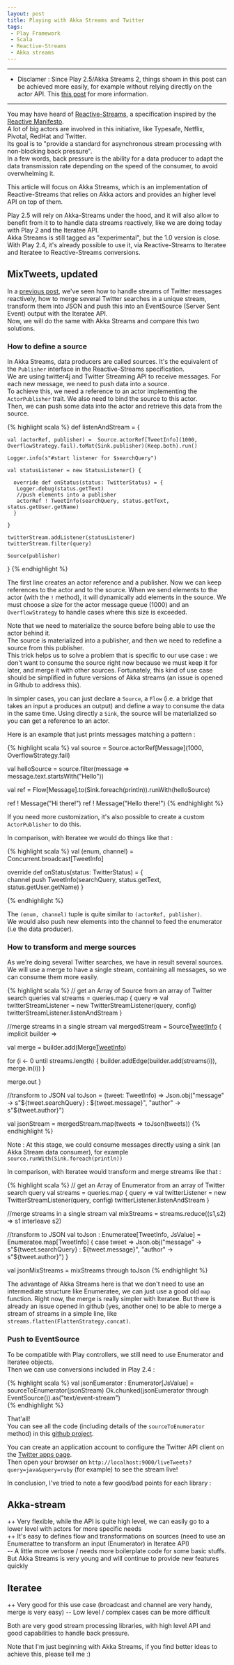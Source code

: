 ```yaml
---
layout: post
title: Playing with Akka Streams and Twitter
tags:
 - Play Framework
 - Scala
 - Reactive-Streams
 - Akka streams
---
```


---

 * Disclamer : Since Play 2.5/Akka Streams 2, things shown in this post can be achieved more easily, for example without relying directly on the actor API. This [this post](
https://loicdescotte.github.io/posts/play25-akka-streams/) for more information.

---

You may have heard of [Reactive-Streams](http://www.reactive-streams.org/), a specification inspired by the [Reactive Manifesto](http://reactivemanifesto.org/).  
A lot of big actors are involved in this initiative, like Typesafe, Netflix, Pivotal, RedHat and Twitter.  
Its goal is to "provide a standard for asynchronous stream processing with non-blocking back pressure".  
In a few words, back pressure is the ability for a data producer to adapt the data transmission rate depending on the speed of the consumer, to avoid overwhelming it.

This article will focus on Akka Streams, which is an implementation of Reactive-Streams that relies on Akka actors and provides an higher level API on top of them.

Play 2.5 will rely on Akka-Streams under the hood, and it will also allow to benefit from it to to handle data streams reactively, like we are doing today with Play 2 and the Iteratee API.  
Akka Streams is still tagged as "experimental", but the 1.0 version is close. With Play 2.4, it's already possible to use it, via Reactive-Streams to Iteratee and Iteratee to Reactive-Streams conversions.

## MixTweets, updated

In a [previous post](http://loicdescotte.github.io/posts/mixtweets/), we've seen how to handle streams of Twitter messages reactively, how to merge several Twitter searches in a unique stream, transform them into JSON and push this into an EventSource (Server Sent Event) output with the Iteratee API.  
Now, we will do the same with Akka Streams and compare this two solutions.  

### How to define a source

In Akka Streams, data producers are called sources. It's the equivalent of the `Publisher` interface in the Reactive-Streams specification.  
We are using twitter4j and Twitter Streaming API to receive messages. For each new message, we need to push data into a source.  
To achieve this, we need a reference to an actor implementing the `ActorPublisher` trait. We also need to bind the source to this actor.  
Then, we can push some data into the actor and retrieve this data from the source.

{% highlight scala %}
def listenAndStream = {

    val (actorRef, publisher) =  Source.actorRef[TweetInfo](1000, OverflowStrategy.fail).toMat(Sink.publisher)(Keep.both).run()

    Logger.info(s"#start listener for $searchQuery")
 
    val statusListener = new StatusListener() {
 
      override def onStatus(status: TwitterStatus) = {   
       Logger.debug(status.getText)
       //push elements into a publisher
       actorRef ! TweetInfo(searchQuery, status.getText, status.getUser.getName)
      }
 
    }
 
    twitterStream.addListener(statusListener)
    twitterStream.filter(query)
    
    Source(publisher)
}
{% endhighlight %}


The first line creates an actor reference and a publisher. Now we can keep references to the actor and to the source. When we send elements to the actor (with the `!` method), it will dynamically add elements in the source.  We must choose a size for the actor message queue (1000) and an `OverflowStrategy` to handle cases where this size is exceeded.  

Note that we need to materialize the source before being able to use the actor behind it.  
The source is materialized into a publisher, and then we need to redefine a source from this publisher.  
This trick helps us to solve a problem that is specific to our use case : we don't want to consume the source right now because we must keep it for later, and merge it with other sources. Fortunately, this kind of use case should be simplified in future versions of Akka streams (an issue is opened in Github to address this).

In simpler cases, you can just declare a `Source`, a `Flow` (i.e. a bridge that takes an input a produces an output) and define a way to consume the data in the same time. Using directly a `Sink`, the source will be materialized so you can get a reference to an actor.  

Here is an example that just prints messages matching a pattern : 

{% highlight scala %}
val source = Source.actorRef[Message](1000, OverflowStrategy.fail)

val helloSource = source.filter(message => message.text.startsWith("Hello"))

val ref = Flow[Message].to(Sink.foreach(println)).runWith(helloSource)

ref ! Message("Hi there!")
ref ! Message("Hello there!")
{% endhighlight %}


If you need more customization, it's also possible to create a custom `ActorPublisher` to do this.  


In comparison, with Iteratee we would do things like that :

{% highlight scala %}
val (enum, channel) = Concurrent.broadcast[TweetInfo]

override def onStatus(status: TwitterStatus) = {  
  channel push TweetInfo(searchQuery, status.getText, status.getUser.getName)
}

{% endhighlight %}

The `(enum, channel)` tuple is quite similar to `(actorRef, publisher)`.  
We would also push new elements into the channel to feed the enumerator (i.e the data producer).

### How to transform and merge sources

As we're doing several Twitter searches, we have in result several sources. We will use a merge to have a single stream, containing all messages, so we can consume them more easily.

{% highlight scala %}
// get an Array of Source from an array of Twitter search queries
val streams = queries.map { query => 
    val twitterStreamListener = new TwitterStreamListener(query, config)
    twitterStreamListener.listenAndStream 
}

//merge streams in a single stream
val mergedStream = Source[TweetInfo]() { implicit builder =>

  val merge = builder.add(Merge[TweetInfo](streams.length))

  for (i <- 0 until streams.length) {
    builder.addEdge(builder.add(streams(i)), merge.in(i))
  }

  merge.out
}

//transform to JSON
val toJson = (tweet: TweetInfo) => Json.obj("message" -> s"${tweet.searchQuery} : ${tweet.message}", "author" -> s"${tweet.author}")

val jsonStream = mergedStream.map(tweets => toJson(tweets))
{% endhighlight %}

Note : At this stage, we could consume messages directly using a sink (an Akka Stream data consumer), for example `source.runWith(Sink.foreach(println))`

In comparison, with Iteratee would transform and merge streams like that :

{% highlight scala %}
// get an Array of Enumerator from an array of Twitter search query
val streams = queries.map { query => 
  val twitterListener = new TwitterStreamListener(query, config)
  twitterListener.listenAndStream
}

//merge streams in a single stream
val mixStreams = streams.reduce((s1,s2) => s1 interleave s2)

//transform to JSON
val toJson : Enumeratee[TweetInfo, JsValue] = Enumeratee.map[TweetInfo] { case tweet =>
  Json.obj("message" -> s"${tweet.searchQuery} : ${tweet.message}", "author" -> s"${tweet.author}")
}

val jsonMixStreams = mixStreams through toJson
{% endhighlight %}

The advantage of Akka Streams here is that we don't need to use an intermediate structure like Enumeratee, we can just use a good old `map` function.
Right now, the merge is really simpler with Iteratee. But there is already an issue opened in github (yes, another one) to be able to merge a stream of streams in a simple line, like `streams.flatten(FlattenStrategy.concat)`.


### Push to EventSource

To be compatible with Play controllers, we still need to use Enumerator and Iteratee objects.  
Then we can use conversions included in Play 2.4 :  

{% highlight scala %}
val jsonEumerator : Enumerator[JsValue] = sourceToEnumerator(jsonStream)
Ok.chunked(jsonEumerator through EventSource()).as("text/event-stream")  
{% endhighlight %}

That'all!  
You can see all the code (including details of the `sourceToEnumerator` method) in this [github project](http://github.com/loicdescotte/MixTweets-AkkaStreams).

You can create an application account to configure the Twitter API client on the [Twitter apps page](https://apps.twitter.com/).  
Then open your browser on `http://localhost:9000/liveTweets?query=java&query=ruby` (for example) to see the stream live!


In conclusion, I've tried to note a few good/bad points for each library : 

Akka-stream  
-----------

++ Very flexible, while the API is quite high level, we can easily go to a lower level with actors for more specific needs  
++ It's easy to defines flow and transformations on sources (need to use an Enumerattee to transform an input (Enumerator) in Iteratee API)  
-- A little more verbose / needs more boilerplate code for some basic stuffs. But Akka Streams is very young and will continue to provide new features quickly


Iteratee
--------

++ Very good for this use case (broadcast and channel are very handy, merge is very easy)
-- Low level / complex cases can be more difficult  

Both are very good stream processing libraries, with high level API and good capabilities to handle back pressure.

Note that I'm just beginning with Akka Streams, if you find better ideas to achieve this, please tell me :)  
